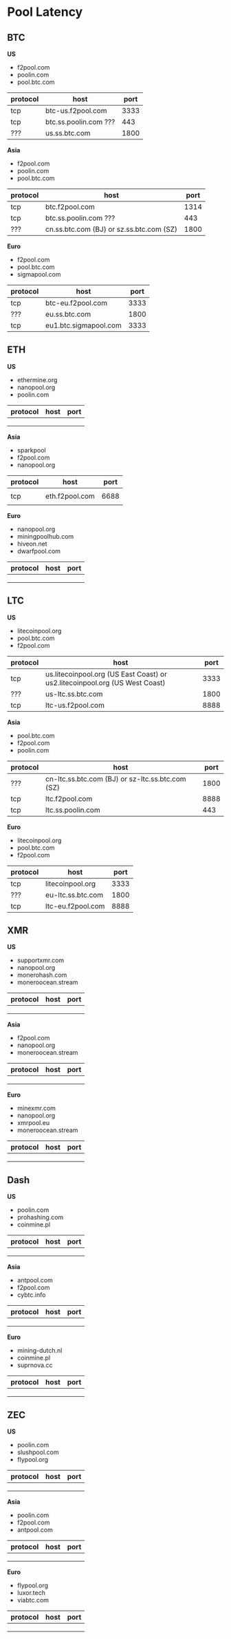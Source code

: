 # Pool Latency

## BTC

__US__

* f2pool.com
* poolin.com
* pool.btc.com

| protocol | host | port |
| - | - | - |
| tcp | btc-us.f2pool.com | 3333 |
| tcp | btc.ss.poolin.com ??? | 443 |
| ??? | us.ss.btc.com | 1800 |


__Asia__

* f2pool.com
* poolin.com
* pool.btc.com

| protocol | host | port |
| - | - | - |
| tcp | btc.f2pool.com | 1314 |
| tcp | btc.ss.poolin.com ??? | 443 |
| ??? | cn.ss.btc.com (BJ) or sz.ss.btc.com (SZ) | 1800 |


__Euro__

* f2pool.com
* pool.btc.com
* sigmapool.com

| protocol | host | port |
| - | - | - |
| tcp | btc-eu.f2pool.com | 3333 |
| ??? | eu.ss.btc.com | 1800 |
| tcp | eu1.btc.sigmapool.com | 3333 |

## ETH

__US__

* ethermine.org
* nanopool.org
* poolin.com

| protocol | host | port |
| - | - | - |
|  |  |  |
|  |  |  |
|  |  |  |

__Asia__

* sparkpool
* f2pool.com
* nanopool.org

| protocol | host | port |
| - | - | - |
|  |  |  |
| tcp | eth.f2pool.com | 6688 |
|  |  |  |

__Euro__

* nanopool.org
* miningpoolhub.com
* hiveon.net
* dwarfpool.com

| protocol | host | port |
| - | - | - |
|  |  |  |
|  |  |  |
|  |  |  |

## LTC

__US__

* litecoinpool.org
* pool.btc.com
* f2pool.com

| protocol | host | port |
| - | - | - |
| tcp | us.litecoinpool.org (US East Coast) or us2.litecoinpool.org (US West Coast) | 3333 |
| ??? | us-ltc.ss.btc.com | 1800 |
| tcp | ltc-us.f2pool.com | 8888 |

__Asia__

* pool.btc.com
* f2pool.com
* poolin.com

| protocol | host | port |
| - | - | - |
| ??? | cn-ltc.ss.btc.com (BJ) or sz-ltc.ss.btc.com (SZ) | 1800 |
| tcp | ltc.f2pool.com | 8888 |
| tcp | ltc.ss.poolin.com | 443 |

__Euro__

* litecoinpool.org
* pool.btc.com
* f2pool.com

| protocol | host | port |
| - | - | - |
| tcp | litecoinpool.org | 3333 |
| ??? | eu-ltc.ss.btc.com | 1800 |
| tcp | ltc-eu.f2pool.com | 8888 |

## XMR

__US__    

* supportxmr.com
* nanopool.org
* monerohash.com
* moneroocean.stream

| protocol | host | port |
| - | - | - |
|  |  |  |
|  |  |  |
|  |  |  |

__Asia__

* f2pool.com
* nanopool.org
* moneroocean.stream

| protocol | host | port |
| - | - | - |
|  |  |  |
|  |  |  |
|  |  |  |

__Euro__

* minexmr.com
* nanopool.org
* xmrpool.eu
* moneroocean.stream

| protocol | host | port |
| - | - | - |
|  |  |  |
|  |  |  |
|  |  |  |

## Dash

__US__

* poolin.com
* prohashing.com
* coinmine.pl

| protocol | host | port |
| - | - | - |
|  |  |  |
|  |  |  |
|  |  |  |

__Asia__

* antpool.com
* f2pool.com
* cybtc.info

| protocol | host | port |
| - | - | - |
|  |  |  |
|  |  |  |
|  |  |  |

__Euro__

* mining-dutch.nl
* coinmine.pl
* suprnova.cc

| protocol | host | port |
| - | - | - |
|  |  |  |
|  |  |  |
|  |  |  |

## ZEC

__US__

* poolin.com
* slushpool.com
* flypool.org

| protocol | host | port |
| - | - | - |
|  |  |  |
|  |  |  |
|  |  |  |

__Asia__

* poolin.com
* f2pool.com
* antpool.com

| protocol | host | port |
| - | - | - |
|  |  |  |
|  |  |  |
|  |  |  |

__Euro__

+ flypool.org
+ luxor.tech
+ viabtc.com

| protocol | host | port |
| - | - | - |
|  |  |  |
|  |  |  |
|  |  |  |
